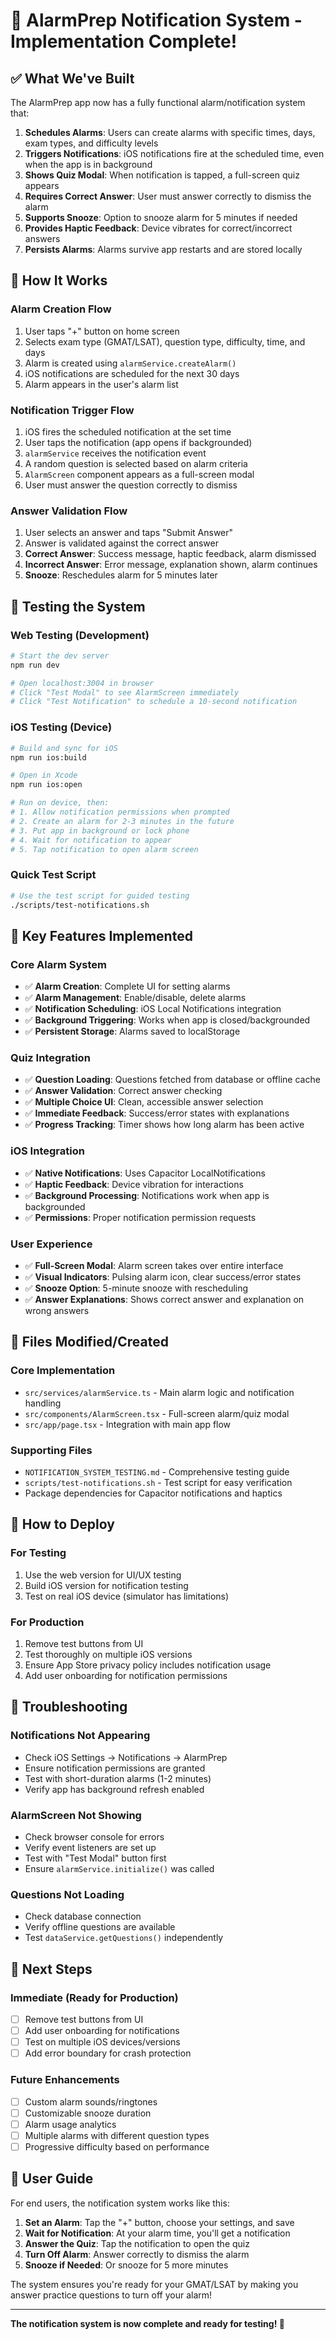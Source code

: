 # 🚨 AlarmPrep Notification System - Implementation Complete! 

## ✅ What We've Built

The AlarmPrep app now has a fully functional alarm/notification system that:

1. **Schedules Alarms**: Users can create alarms with specific times, days, exam types, and difficulty levels
2. **Triggers Notifications**: iOS notifications fire at the scheduled time, even when the app is in background
3. **Shows Quiz Modal**: When notification is tapped, a full-screen quiz appears
4. **Requires Correct Answer**: User must answer correctly to dismiss the alarm
5. **Supports Snooze**: Option to snooze alarm for 5 minutes if needed
6. **Provides Haptic Feedback**: Device vibrates for correct/incorrect answers
7. **Persists Alarms**: Alarms survive app restarts and are stored locally

## 🔧 How It Works

### Alarm Creation Flow
1. User taps "+" button on home screen
2. Selects exam type (GMAT/LSAT), question type, difficulty, time, and days
3. Alarm is created using `alarmService.createAlarm()`
4. iOS notifications are scheduled for the next 30 days
5. Alarm appears in the user's alarm list

### Notification Trigger Flow
1. iOS fires the scheduled notification at the set time
2. User taps the notification (app opens if backgrounded)
3. `alarmService` receives the notification event
4. A random question is selected based on alarm criteria
5. `AlarmScreen` component appears as a full-screen modal
6. User must answer the question correctly to dismiss

### Answer Validation Flow
1. User selects an answer and taps "Submit Answer"
2. Answer is validated against the correct answer
3. **Correct Answer**: Success message, haptic feedback, alarm dismissed
4. **Incorrect Answer**: Error message, explanation shown, alarm continues
5. **Snooze**: Reschedules alarm for 5 minutes later

## 📱 Testing the System

### Web Testing (Development)
```bash
# Start the dev server
npm run dev

# Open localhost:3004 in browser
# Click "Test Modal" to see AlarmScreen immediately
# Click "Test Notification" to schedule a 10-second notification
```

### iOS Testing (Device)
```bash
# Build and sync for iOS
npm run ios:build

# Open in Xcode
npm run ios:open

# Run on device, then:
# 1. Allow notification permissions when prompted
# 2. Create an alarm for 2-3 minutes in the future
# 3. Put app in background or lock phone
# 4. Wait for notification to appear
# 5. Tap notification to open alarm screen
```

### Quick Test Script
```bash
# Use the test script for guided testing
./scripts/test-notifications.sh
```

## 🎯 Key Features Implemented

### Core Alarm System
- ✅ **Alarm Creation**: Complete UI for setting alarms
- ✅ **Alarm Management**: Enable/disable, delete alarms
- ✅ **Notification Scheduling**: iOS Local Notifications integration
- ✅ **Background Triggering**: Works when app is closed/backgrounded
- ✅ **Persistent Storage**: Alarms saved to localStorage

### Quiz Integration
- ✅ **Question Loading**: Questions fetched from database or offline cache
- ✅ **Answer Validation**: Correct answer checking
- ✅ **Multiple Choice UI**: Clean, accessible answer selection
- ✅ **Immediate Feedback**: Success/error states with explanations
- ✅ **Progress Tracking**: Timer shows how long alarm has been active

### iOS Integration
- ✅ **Native Notifications**: Uses Capacitor LocalNotifications
- ✅ **Haptic Feedback**: Device vibration for interactions
- ✅ **Background Processing**: Notifications work when app is backgrounded
- ✅ **Permissions**: Proper notification permission requests

### User Experience
- ✅ **Full-Screen Modal**: Alarm screen takes over entire interface
- ✅ **Visual Indicators**: Pulsing alarm icon, clear success/error states
- ✅ **Snooze Option**: 5-minute snooze with rescheduling
- ✅ **Answer Explanations**: Shows correct answer and explanation on wrong answers

## 📂 Files Modified/Created

### Core Implementation
- `src/services/alarmService.ts` - Main alarm logic and notification handling
- `src/components/AlarmScreen.tsx` - Full-screen alarm/quiz modal
- `src/app/page.tsx` - Integration with main app flow

### Supporting Files
- `NOTIFICATION_SYSTEM_TESTING.md` - Comprehensive testing guide
- `scripts/test-notifications.sh` - Test script for easy verification
- Package dependencies for Capacitor notifications and haptics

## 🚀 How to Deploy

### For Testing
1. Use the web version for UI/UX testing
2. Build iOS version for notification testing
3. Test on real iOS device (simulator has limitations)

### For Production
1. Remove test buttons from UI
2. Test thoroughly on multiple iOS versions
3. Ensure App Store privacy policy includes notification usage
4. Add user onboarding for notification permissions

## 🐛 Troubleshooting

### Notifications Not Appearing
- Check iOS Settings → Notifications → AlarmPrep
- Ensure notification permissions are granted
- Test with short-duration alarms (1-2 minutes)
- Verify app has background refresh enabled

### AlarmScreen Not Showing
- Check browser console for errors
- Verify event listeners are set up
- Test with "Test Modal" button first
- Ensure `alarmService.initialize()` was called

### Questions Not Loading
- Check database connection
- Verify offline questions are available
- Test `dataService.getQuestions()` independently

## 🎉 Next Steps

### Immediate (Ready for Production)
- [ ] Remove test buttons from UI
- [ ] Add user onboarding for notifications
- [ ] Test on multiple iOS devices/versions
- [ ] Add error boundary for crash protection

### Future Enhancements
- [ ] Custom alarm sounds/ringtones
- [ ] Customizable snooze duration
- [ ] Alarm usage analytics
- [ ] Multiple alarms with different question types
- [ ] Progressive difficulty based on performance

## 📖 User Guide

For end users, the notification system works like this:

1. **Set an Alarm**: Tap the "+" button, choose your settings, and save
2. **Wait for Notification**: At your alarm time, you'll get a notification
3. **Answer the Quiz**: Tap the notification to open the quiz
4. **Turn Off Alarm**: Answer correctly to dismiss the alarm
5. **Snooze if Needed**: Or snooze for 5 more minutes

The system ensures you're ready for your GMAT/LSAT by making you answer practice questions to turn off your alarm!

---

**The notification system is now complete and ready for testing! 🎯**
